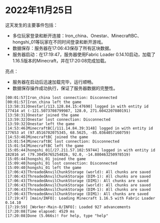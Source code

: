# 2022年11月25日
这天发生的主要事件包括：

- 多位玩家登录和断开连接：Iron_china、Onestar、MinecraftBC、hongshi_01等玩家在不同时间登录和断开游戏。
- 数据保存：服务器在17:06:43保存了所有区块数据。
- 服务器启动：在17:19:47，服务器使用Fabric Loader 0.14.10启动，加载了1.16.5版本的Minecraft，并在17:20:08完成加载。

亮点：

- 服务器在启动后迅速加载完毕，运行顺畅。
- 数据保存操作成功执行，保证了服务器数据的完整性。
```
[00:01:57]Iron_china lost connection: Disconnected
[00:01:57]Iron_china left the game
[13:58:31]Onestar[/113.128.84.15:47690] logged in with entity id 177414 at (-121.5073708799987, 128.0, 271.6042207880191)
[13:58:31]Onestar joined the game
[13:59:32]Onestar lost connection: Disconnected
[13:59:32]Onestar left the game
[14:53:46]MinecraftBC[/111.14.84.39:3148] logged in with entity id 177653 at (97.8516702075345, 68.5625, -85.0364057160759)
[14:53:46]MinecraftBC joined the game
[15:01:54]MinecraftBC lost connection: Disconnected
[15:01:54]MinecraftBC left the game
[15:05:44]hongshi_01[/27.211.57.102:59744] logged in with entity id 182816 at (79.30456765254826, 92.0, -14.880463250978519)
[15:05:44]hongshi_01 joined the game
[15:09:40]hongshi_01 lost connection: Disconnected
[15:09:40]hongshi_01 left the game
[17:06:43]ThreadedAnvilChunkStorage (world): All chunks are saved
[17:06:43]ThreadedAnvilChunkStorage (DIM-1): All chunks are saved
[17:06:43]ThreadedAnvilChunkStorage (DIM1): All chunks are saved
[17:06:43]ThreadedAnvilChunkStorage (world): All chunks are saved
[17:06:43]ThreadedAnvilChunkStorage (DIM-1): All chunks are saved
[17:06:43]ThreadedAnvilChunkStorage (DIM1): All chunks are saved
[17:19:47] [main/INFO]: Loading Minecraft 1.16.5 with Fabric Loader 0.14.10
[17:19:59] [Worker-Main-8/INFO]: Loaded 927 advancements
[17:20:08]Time elapsed: 4529 ms
[17:20:08]Done (5.066s)! For help, type "help"
```
